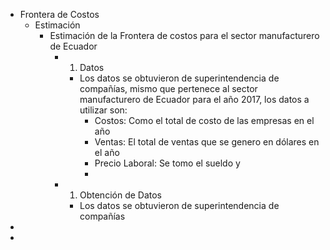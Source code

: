- Frontera de Costos
	- Estimación
		- Estimación de la Frontera de costos para el sector manufacturero de Ecuador
			- 1. Datos
				- Los datos se obtuvieron de superintendencia de compañías, mismo que pertenece al sector manufacturero de Ecuador para el año 2017, los datos a utilizar son:
					- Costos: Como el total de costo de las empresas en el año
					- Ventas: El total de ventas que se genero en dólares en el año
					- Precio Laboral: Se tomo el sueldo y
					-
			- 1. Obtención de Datos
				- Los datos se obtuvieron de superintendencia de compañías
-
-
